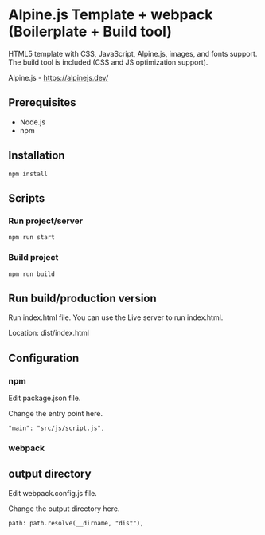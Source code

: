 # Alpine.js Template + webpack (Boilerplate + Build tool)

HTML5 template with CSS, JavaScript, Alpine.js, images, and fonts support. The build tool is included (CSS and JS optimization support).

Alpine.js - https://alpinejs.dev/

## Prerequisites
- Node.js
- npm

## Installation
```npm install```

## Scripts

### Run project/server
```npm run start```

### Build project
```npm run build```

## Run build/production version
Run index.html file. You can use the Live server to run index.html.

Location: dist/index.html

## Configuration

### npm

Edit package.json file.

Change the entry point here.

```"main": "src/js/script.js",```

### webpack

## output directory

Edit webpack.config.js file.

Change the output directory here.

```path: path.resolve(__dirname, "dist"),```
